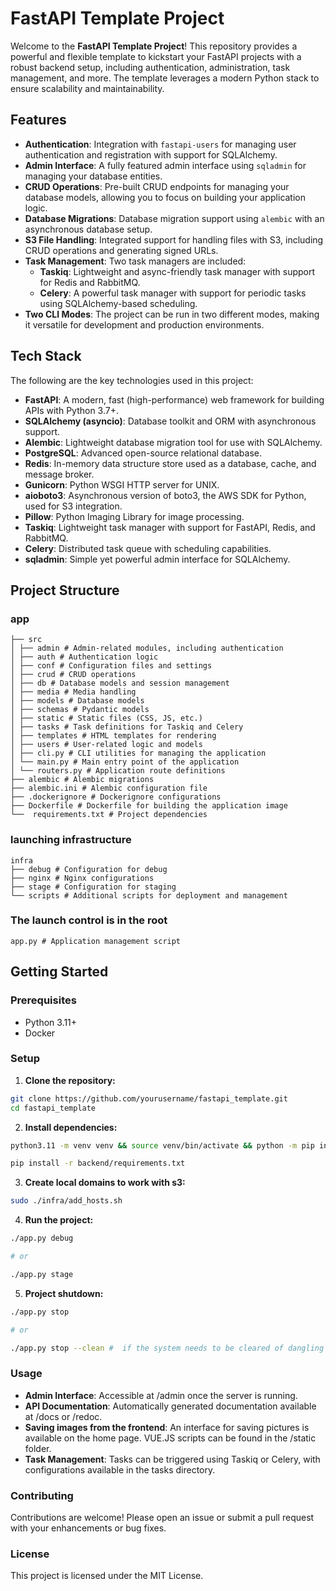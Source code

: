 # FastAPI Template Project

Welcome to the **FastAPI Template Project**! This repository provides a powerful and flexible template to kickstart your FastAPI projects with a robust backend setup, including authentication, administration, task management, and more. The template leverages a modern Python stack to ensure scalability and maintainability.

## Features

- **Authentication**: Integration with `fastapi-users` for managing user authentication and registration with support for SQLAlchemy.
- **Admin Interface**: A fully featured admin interface using `sqladmin` for managing your database entities.
- **CRUD Operations**: Pre-built CRUD endpoints for managing your database models, allowing you to focus on building your application logic.
- **Database Migrations**: Database migration support using `alembic` with an asynchronous database setup.
- **S3 File Handling**: Integrated support for handling files with S3, including CRUD operations and generating signed URLs.
- **Task Management**: Two task managers are included:
  - **Taskiq**: Lightweight and async-friendly task manager with support for Redis and RabbitMQ.
  - **Celery**: A powerful task manager with support for periodic tasks using SQLAlchemy-based scheduling.
- **Two CLI Modes**: The project can be run in two different modes, making it versatile for development and production environments.

## Tech Stack

The following are the key technologies used in this project:

- **FastAPI**: A modern, fast (high-performance) web framework for building APIs with Python 3.7+.
- **SQLAlchemy (asyncio)**: Database toolkit and ORM with asynchronous support.
- **Alembic**: Lightweight database migration tool for use with SQLAlchemy.
- **PostgreSQL**: Advanced open-source relational database.
- **Redis**: In-memory data structure store used as a database, cache, and message broker.
- **Gunicorn**: Python WSGI HTTP server for UNIX.
- **aioboto3**: Asynchronous version of boto3, the AWS SDK for Python, used for S3 integration.
- **Pillow**: Python Imaging Library for image processing.
- **Taskiq**: Lightweight task manager with support for FastAPI, Redis, and RabbitMQ.
- **Celery**: Distributed task queue with scheduling capabilities.
- **sqladmin**: Simple yet powerful admin interface for SQLAlchemy.

## Project Structure

### app

```
├── src
│ ├── admin # Admin-related modules, including authentication
│ ├── auth # Authentication logic
│ ├── conf # Configuration files and settings
│ ├── crud # CRUD operations
│ ├── db # Database models and session management
│ ├── media # Media handling
│ ├── models # Database models
│ ├── schemas # Pydantic models
│ ├── static # Static files (CSS, JS, etc.)
│ ├── tasks # Task definitions for Taskiq and Celery
│ ├── templates # HTML templates for rendering
│ ├── users # User-related logic and models
│ ├── cli.py # CLI utilities for managing the application
│ └── main.py # Main entry point of the application
│ └── routers.py # Application route definitions
├── alembic # Alembic migrations
├── alembic.ini # Alembic configuration file
├── .dockerignore # Dockerignore configurations
├── Dockerfile # Dockerfile for building the application image
└──  requirements.txt # Project dependencies
```

### launching infrastructure

```
infra
├── debug # Configuration for debug
├── nginx # Nginx configurations
├── stage # Configuration for staging
└── scripts # Additional scripts for deployment and management
```

### The launch control is in the root

```
app.py # Application management script
```

## Getting Started

### Prerequisites

- Python 3.11+
- Docker

### Setup

1. **Clone the repository:**

```bash
git clone https://github.com/yourusername/fastapi_template.git
cd fastapi_template
```

2. **Install dependencies:**

```bash
python3.11 -m venv venv && source venv/bin/activate && python -m pip install --upgrade pip setuptools wheel

pip install -r backend/requirements.txt
```

3. **Create local domains to work with s3:**

```bash
sudo ./infra/add_hosts.sh
```

4. **Run the project:**

```bash
./app.py debug

# or

./app.py stage
```

5. **Project shutdown:**

```bash
./app.py stop

# or

./app.py stop --clean #  if the system needs to be cleared of dangling
```

### Usage

- **Admin Interface**: Accessible at /admin once the server is running.
- **API Documentation**: Automatically generated documentation available at /docs or /redoc.
- **Saving images from the frontend**: An interface for saving pictures is available on the home page. VUE.JS scripts can be found in the /static folder.
- **Task Management**: Tasks can be triggered using Taskiq or Celery, with configurations available in the tasks directory.

### Contributing

Contributions are welcome! Please open an issue or submit a pull request with your enhancements or bug fixes.

### License

This project is licensed under the MIT License.
